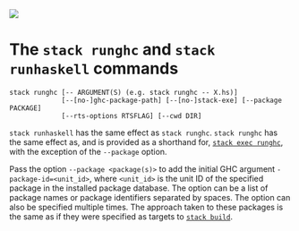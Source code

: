 <div class="hidden-warning"><a href="https://docs.haskellstack.org/"><img src="https://cdn.jsdelivr.net/gh/commercialhaskell/stack/doc/img/hidden-warning.svg"></a></div>

# The `stack runghc` and `stack runhaskell` commands

~~~text
stack runghc [-- ARGUMENT(S) (e.g. stack runghc -- X.hs)]
             [--[no-]ghc-package-path] [--[no-]stack-exe] [--package PACKAGE]
             [--rts-options RTSFLAG] [--cwd DIR]
~~~

`stack runhaskell` has the same effect as `stack runghc`. `stack runghc` has the
same effect as, and is provided as a shorthand for,
[`stack exec runghc`](exec_command.md), with the exception of the `--package`
option.

Pass the option `--package <package(s)>` to add the initial GHC argument
`-package-id=<unit_id>`, where `<unit_id>` is the unit ID of the specified
package in the installed package database. The option can be a list of package
names or package identifiers separated by spaces. The option can also be
specified multiple times. The approach taken to these packages is the same as if
they were specified as targets to
[`stack build`](build_command.md#target-syntax).
